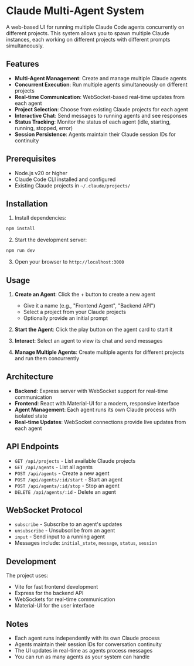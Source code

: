 # Claude Multi-Agent System

A web-based UI for running multiple Claude Code agents concurrently on different projects. This system allows you to spawn multiple Claude instances, each working on different projects with different prompts simultaneously.

## Features

- **Multi-Agent Management**: Create and manage multiple Claude agents
- **Concurrent Execution**: Run multiple agents simultaneously on different projects
- **Real-time Communication**: WebSocket-based real-time updates from each agent
- **Project Selection**: Choose from existing Claude projects for each agent
- **Interactive Chat**: Send messages to running agents and see responses
- **Status Tracking**: Monitor the status of each agent (idle, starting, running, stopped, error)
- **Session Persistence**: Agents maintain their Claude session IDs for continuity

## Prerequisites

- Node.js v20 or higher
- Claude Code CLI installed and configured
- Existing Claude projects in `~/.claude/projects/`

## Installation

1. Install dependencies:
```bash
npm install
```

2. Start the development server:
```bash
npm run dev
```

3. Open your browser to `http://localhost:3000`

## Usage

1. **Create an Agent**: Click the + button to create a new agent
   - Give it a name (e.g., "Frontend Agent", "Backend API")
   - Select a project from your Claude projects
   - Optionally provide an initial prompt

2. **Start the Agent**: Click the play button on the agent card to start it

3. **Interact**: Select an agent to view its chat and send messages

4. **Manage Multiple Agents**: Create multiple agents for different projects and run them concurrently

## Architecture

- **Backend**: Express server with WebSocket support for real-time communication
- **Frontend**: React with Material-UI for a modern, responsive interface
- **Agent Management**: Each agent runs its own Claude process with isolated state
- **Real-time Updates**: WebSocket connections provide live updates from each agent

## API Endpoints

- `GET /api/projects` - List available Claude projects
- `GET /api/agents` - List all agents
- `POST /api/agents` - Create a new agent
- `POST /api/agents/:id/start` - Start an agent
- `POST /api/agents/:id/stop` - Stop an agent
- `DELETE /api/agents/:id` - Delete an agent

## WebSocket Protocol

- `subscribe` - Subscribe to an agent's updates
- `unsubscribe` - Unsubscribe from an agent
- `input` - Send input to a running agent
- Messages include: `initial_state`, `message`, `status`, `session`

## Development

The project uses:
- Vite for fast frontend development
- Express for the backend API
- WebSockets for real-time communication
- Material-UI for the user interface

## Notes

- Each agent runs independently with its own Claude process
- Agents maintain their session IDs for conversation continuity
- The UI updates in real-time as agents process messages
- You can run as many agents as your system can handle